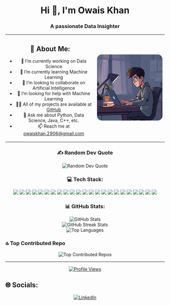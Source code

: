 <h1 align="center">Hi 👋, I'm Owais Khan</h1>
<h3 align="center">A passionate Data Insighter</h3>

<div align="center">
  <table>
    <tr>
      <td>
        <h2 align="center">💫 About Me:</h2>
        <ul align="center">
          <li>🔭 I’m currently working on Data Science</li>
          <li>🌱 I’m currently learning Machine Learning</li>
          <li>👯 I’m looking to collaborate on Artificial Intelligence</li>
          <li>🤝 I’m looking for help with Machine Learning</li>
          <li>👨‍💻 All of my projects are available at <a href="https://github.com/Slopyy-sid">GitHub</a></li>
          <li>💬 Ask me about Python, Data Science, Java, C++, etc.</li>
          <li>📫 Reach me at <a href="mailto:owaiskhan.2906@gmail.com">owaiskhan.2906@gmail.com</a></li>
        </ul>
      </td>
      <td>
        <img src="https://github.com/Owaiskhan-29/Owaiskhan-29/blob/main/569606d2-409b-465f-8f2d-6ef16edd71b1.jpeg?raw=true" alt="Coder Image" style="border-radius: 15px;">
      </td>
    </tr>
  </table>
</div>

<h3 align="center">✍️ Random Dev Quote</h3>
<div align="center">
  <img src="https://quotes-github-readme.vercel.app/api?type=horizontal&theme=tokyonight" alt="Random Dev Quote">
</div>

<h3 align="center"> 💻 Tech Stack:</h3>
<div align="center">
  <img src="https://img.shields.io/badge/python-3670A0?style=for-the-badge&logo=python&logoColor=ffdd54">
  <img src="https://img.shields.io/badge/java-%23ED8B00.svg?style=for-the-badge&logo=openjdk&logoColor=white">
  <img src="https://img.shields.io/badge/c++-%2300599C.svg?style=for-the-badge&logo=c%2B%2B&logoColor=white">
  <img src="https://img.shields.io/badge/AWS-%23FF9900.svg?style=for-the-badge&logo=amazon-aws&logoColor=white">
  <img src="https://img.shields.io/badge/opencv-%23white.svg?style=for-the-badge&logo=opencv&logoColor=white">
  <img src="https://img.shields.io/badge/django-%23092E20.svg?style=for-the-badge&logo=django&logoColor=white">
  <img src="https://img.shields.io/badge/snowflake-%2329B5E8.svg?style=for-the-badge&logo=snowflake&logoColor=white">
  <img src="https://img.shields.io/badge/flask-%23000.svg?style=for-the-badge&logo=flask&logoColor=white">
  <img src="https://img.shields.io/badge/firebase-a08021?style=for-the-badge&logo=firebase&logoColor=ffcd34">
  <img src="https://img.shields.io/badge/mysql-4479A1.svg?style=for-the-badge&logo=mysql&logoColor=white">
  <img src="https://img.shields.io/badge/MongoDB-%234ea94b.svg?style=for-the-badge&logo=mongodb&logoColor=white">
  <img src="https://img.shields.io/badge/Keras-%23D00000.svg?style=for-the-badge&logo=Keras&logoColor=white">
  <img src="https://img.shields.io/badge/Matplotlib-%23ffffff.svg?style=for-the-badge&logo=Matplotlib&logoColor=black">
  <img src="https://img.shields.io/badge/mlflow-%23d9ead3.svg?style=for-the-badge&logo=numpy&logoColor=blue">
  <img src="https://img.shields.io/badge/numpy-%23013243.svg?style=for-the-badge&logo=numpy&logoColor=white">
  <img src="https://img.shields.io/badge/pandas-%23150458.svg?style=for-the-badge&logo=pandas&logoColor=white">
  <img src="https://img.shields.io/badge/Plotly-%233F4F75.svg?style=for-the-badge&logo=plotly&logoColor=white">
  <img src="https://img.shields.io/badge/PyTorch-%23EE4C2C.svg?style=for-the-badge&logo=PyTorch&logoColor=white">
  <img src="https://img.shields.io/badge/scikit--learn-%23F7931E.svg?style=for-the-badge&logo=scikit-learn&logoColor=white">
  <img src="https://img.shields.io/badge/SciPy-%230C55A5.svg?style=for-the-badge&logo=scipy&logoColor=%white">
  <img src="https://img.shields.io/badge/TensorFlow-%23FF6F00.svg?style=for-the-badge&logo=TensorFlow&logoColor=white">
  <img src="https://img.shields.io/badge/git-%23F05033.svg?style=for-the-badge&logo=git&logoColor=white">
  <img src="https://img.shields.io/badge/github-%23121011.svg?style=for-the-badge&logo=github&logoColor=white">
</div>

<h3 align="center">📊 GitHub Stats:</h3>
<div align="center">
  <img src="https://github-readme-stats.vercel.app/api?username=Owaiskhan-29&theme=dark&hide_border=false&include_all_commits=false&count_private=false" alt="GitHub Stats"><br/>
  <img src="https://github-readme-streak-stats.herokuapp.com/?user=Owaiskhan-29&theme=dark&hide_border=false" alt="GitHub Streak Stats"><br/>
  <img src="https://github-readme-stats.vercel.app/api/top-langs/?username=Owaiskhan-29&theme=dark&hide_border=false&include_all_commits=false&count_private=false&layout=compact" alt="Top Languages">
</div>

### 🔝 Top Contributed Repo 
<div align="center">
  <img src="https://github-contributor-stats.vercel.app/api?username=Owaiskhan-29&limit=5&theme=dark&combine_all_yearly_contributions=true" alt="Top Contributed Repos">
</div>

---
<div align="center">
  <a href="https://visitcount.itsvg.in">
    <img src="https://visitcount.itsvg.in/api?id=Owaiskhan-29&icon=0&color=0" alt="Profile Views">
  </a>
</div>

## 🌐 Socials:
<div align="center">
  <a href="https://linkedin.com/in/www.linkedin.com/in/owais-khan-2906k/">
    <img src="https://img.shields.io/badge/LinkedIn-%230077B5.svg?logo=linkedin&logoColor=white" alt="LinkedIn">
  </a>
</div>
